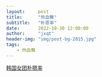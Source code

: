 ```yaml
---
layout:     post
title:      "热血舞"
subtitle:   "朴恩率"
date:       2022-10-30 12:00:00
author:     "jxqt"
header-img: "img/post-bg-2015.jpg"
tags:
    - 热血舞
---
```


[韩国女团朴嗯率](https://www.canva.cn/design/DAFQdKH-L_Y/Kgrq5E_U-JeTZBBEg7Zh1w/watch?utm_content=DAFQdKH-L_Y&utm_campaign=designshare&utm_medium=link&utm_source=publishsharelink)
